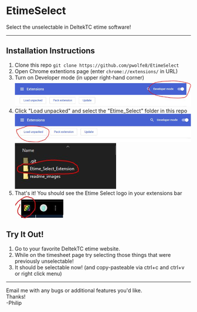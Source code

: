 # EtimeSelect

Select the unselectable in DeltekTC etime software!
___


## Installation Instructions 
1) Clone this repo `git clone https://github.com/pwolfe8/EtimeSelect`
2) Open Chrome extentions page (enter `chrome://extensions/` in URL)
3) Turn on Developer mode (in upper right-hand corner) ![developer mode slider](readme_images/developer_mode.png)
4) Click "Load unpacked" and select the "Etime_Select" folder in this repo
![load unpacked button](readme_images/load_unpacked.png)
![extension folder](readme_images/extension_folder.png)
5) That's it! You should see the Etime Select logo in your extensions bar
![EtimeSelect logo](readme_images/etime_select_logo.png)


## Try It Out!
1) Go to your favorite DeltekTC etime website.
2) While on the timesheet page try selecting those things that were previously unselectable!
3) It should be selectable now! (and copy-pasteable via ctrl+c and ctrl+v or right click menu)

___
Email me with any bugs or additional features you'd like. <br/>
Thanks! <br/>
-Philip